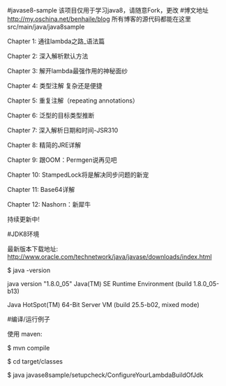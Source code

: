 #javase8-sample
该项目仅用于学习java8，请随意Fork，更改
#博文地址
http://my.oschina.net/benhaile/blog
所有博客的源代码都能在这里 src/main/java/java8sample

Chapter 1: 通往lambda之路_语法篇

Chapter 2: 深入解析默认方法

Chapter 3: 解开lambda最强作用的神秘面纱

Chapter 4: 类型注解 复杂还是便捷

Chapter 5: 重复注解（repeating annotations）

Chapter 6: 泛型的目标类型推断

Chapter 7: 深入解析日期和时间-JSR310

Chapter 8: 精简的JRE详解

Chapter 9: 跟OOM：Permgen说再见吧

Chapter 10: StampedLock将是解决同步问题的新宠

Chapter 11: Base64详解

Chapter 12: Nashorn：新犀牛

持续更新中!

#JDK8环境

最新版本下载地址: http://www.oracle.com/technetwork/java/javase/downloads/index.html

$ java -version

java version "1.8.0_05" Java(TM) SE Runtime Environment (build 1.8.0_05-b13) 

Java HotSpot(TM) 64-Bit Server VM (build 25.5-b02, mixed mode)

#编译/运行例子

使用 maven:

$ mvn compile

$ cd target/classes

$ java javase8sample/setupcheck/ConfigureYourLambdaBuildOfJdk
